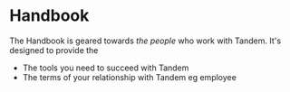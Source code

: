 # Handbook

The Handbook is geared towards _the people_ who work with Tandem. It's designed to provide the

* The tools you need to succeed with Tandem
* The terms of your relationship with Tandem eg employee
